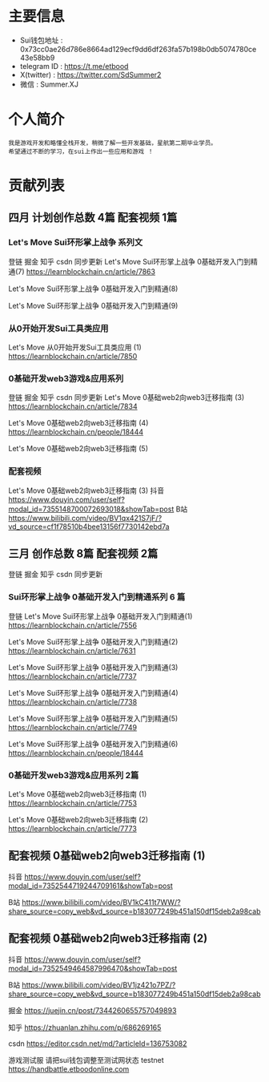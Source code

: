 # 主要信息
- Sui钱包地址 : 0x73cc0ae26d786e8664ad129ecf9dd6df263fa57b198b0db5074780ce43e58bb9
- telegram ID : https://t.me/etbood
- X(twitter) : https://twitter.com/SdSummer2
- 微信 : Summer.XJ

# 个人简介
    我是游戏开发和略懂全栈开发，稍微了解一些开发基础，星航第二期毕业学员。
    希望通过不断的学习，在sui上作出一些应用和游戏 ！

# 贡献列表

## 四月 计划创作总数 4篇   配套视频 1篇

### Let's Move Sui环形掌上战争 系列文
登链 掘金 知乎 csdn 同步更新
Let's Move Sui环形掌上战争 0基础开发入门到精通(7)
https://learnblockchain.cn/article/7863

Let's Move Sui环形掌上战争 0基础开发入门到精通(8)

Let's Move Sui环形掌上战争 0基础开发入门到精通(9)

### 从0开始开发Sui工具类应用
Let's Move 从0开始开发Sui工具类应用 (1)
https://learnblockchain.cn/article/7850

### 0基础开发web3游戏&应用系列
登链 掘金 知乎 csdn 同步更新
Let's Move 0基础web2向web3迁移指南 (3)
https://learnblockchain.cn/article/7834

Let's Move 0基础web2向web3迁移指南 (4)
https://learnblockchain.cn/people/18444

Let's Move 0基础web2向web3迁移指南 (5)


### 配套视频
Let's Move 0基础web2向web3迁移指南 (3)
抖音
https://www.douyin.com/user/self?modal_id=7355148700072693018&showTab=post
B站
https://www.bilibili.com/video/BV1qx421S7jF/?vd_source=cf1f78510b4bee13156f7730142ebd7a


## 三月 创作总数 8篇   配套视频 2篇
登链 掘金 知乎 csdn 同步更新

### Sui环形掌上战争 0基础开发入门到精通系列 6 篇

登链
Let's Move Sui环形掌上战争 0基础开发入门到精通(1)
https://learnblockchain.cn/article/7556

Let's Move Sui环形掌上战争 0基础开发入门到精通(2)
https://learnblockchain.cn/article/7631

Let's Move Sui环形掌上战争 0基础开发入门到精通(3)
https://learnblockchain.cn/article/7737

Let's Move Sui环形掌上战争 0基础开发入门到精通(4)
https://learnblockchain.cn/article/7738

Let's Move Sui环形掌上战争 0基础开发入门到精通(5)
https://learnblockchain.cn/article/7749

Let's Move Sui环形掌上战争 0基础开发入门到精通(6)
https://learnblockchain.cn/people/18444

### 0基础开发web3游戏&应用系列 2篇

Let's Move 0基础web2向web3迁移指南 (1)
https://learnblockchain.cn/article/7753

Let's Move 0基础web2向web3迁移指南 (2)
https://learnblockchain.cn/article/7773


## 配套视频 0基础web2向web3迁移指南 (1)
抖音
https://www.douyin.com/user/self?modal_id=7352544719244709161&showTab=post

B站
https://www.bilibili.com/video/BV1kC411t7WW/?share_source=copy_web&vd_source=b183077249b451a150df15deb2a98cab

## 配套视频 0基础web2向web3迁移指南 (2)
抖音
https://www.douyin.com/user/self?modal_id=7352549464587996470&showTab=post

B站
https://www.bilibili.com/video/BV1jz421o7PZ/?share_source=copy_web&vd_source=b183077249b451a150df15deb2a98cab



掘金
https://juejin.cn/post/7344260655757049893

知乎
https://zhuanlan.zhihu.com/p/686269165

csdn
https://editor.csdn.net/md/?articleId=136753082


游戏测试服 请把sui钱包调整至测试网状态 testnet
https://handbattle.etboodonline.com
